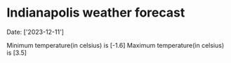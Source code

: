 # Indianapolis weather forecast 
Date: ['2023-12-11'] 

Minimum temperature(in celsius) is [-1.6] 
Maximum temperature(in celsius) is [3.5]